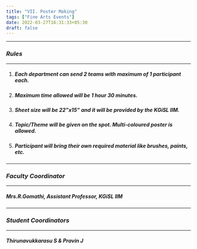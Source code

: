 ```yaml
---
title: "VII. Poster Making"
tags: ["Fine Arts Events"]
date: 2022-03-27T16:31:33+05:30
draft: false
---
```

***
### ***Rules***
***
1. ##### Each department can send 2 teams with maximum of 1 participant each.
2. ##### Maximum time allowed will be 1 hour 30 minutes.
3. ##### Sheet size will be 22”x15” and it will be provided by the KGiSL IIM.
4. ##### Topic/Theme will be given on the spot. Multi-coloured poster is allowed.
5. ##### Participant will bring their own required material like brushes, paints, etc.

***
### ***Faculty Coordinator***
***
##### Mrs.R.Gomathi, Assistant Professor, KGiSL IIM

***
### ***Student Coordinators***
***
##### Thirunavukkarasu S & Pravin J



